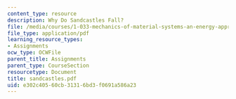 ```yaml
---
content_type: resource
description: Why Do Sandcastles Fall?
file: /media/courses/1-033-mechanics-of-material-systems-an-energy-approach-fall-2003/e302c40560cb31316bd3f0691a586a23_sandcastles.pdf
file_type: application/pdf
learning_resource_types:
- Assignments
ocw_type: OCWFile
parent_title: Assignments
parent_type: CourseSection
resourcetype: Document
title: sandcastles.pdf
uid: e302c405-60cb-3131-6bd3-f0691a586a23
---
```

